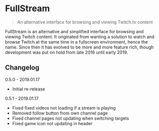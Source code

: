 # FullStream

> An alternative interface for browsing and viewing Twitch.tv content

FullStream is an alternative and simplified interface for browsing and viewing Twitch content.
It originated from wanting a solution to watch and browse Twitch at the same time in a fullscreen environment, hence the name.
Since then it has evolved to be more and more feature rich, though development was put on hold from late 2016 until early 2019.


## Changelog

0.5.0 - 2019.01.17
- Initial re-release

0.5.1 - 2019.01.17
- Fixed fixed videos not loading if a stream is playing
- Removed follow button from own channel page
- Fixed channel pages not updating when switching targets
- Fixed game icon not updating in header
